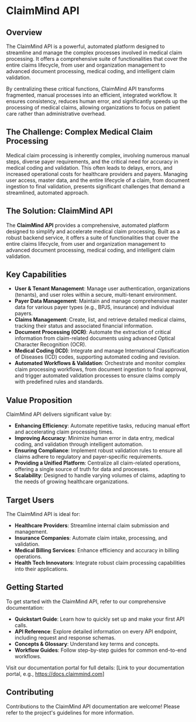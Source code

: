 # ClaimMind API

## Overview

The ClaimMind API is a powerful, automated platform designed to streamline and manage the complex processes involved in medical claim processing. It offers a comprehensive suite of functionalities that cover the entire claims lifecycle, from user and organization management to advanced document processing, medical coding, and intelligent claim validation.

By centralizing these critical functions, ClaimMind API transforms fragmented, manual processes into an efficient, integrated workflow. It ensures consistency, reduces human error, and significantly speeds up the processing of medical claims, allowing organizations to focus on patient care rather than administrative overhead.

## The Challenge: Complex Medical Claim Processing

Medical claim processing is inherently complex, involving numerous manual steps, diverse payer requirements, and the critical need for accuracy in medical coding and validation. This often leads to delays, errors, and increased operational costs for healthcare providers and payers. Managing user access, master data, and the entire lifecycle of a claim, from document ingestion to final validation, presents significant challenges that demand a streamlined, automated approach.

## The Solution: ClaimMind API

The **ClaimMind API** provides a comprehensive, automated platform designed to simplify and accelerate medical claim processing. Built as a robust backend service, it offers a suite of functionalities that cover the entire claims lifecycle, from user and organization management to advanced document processing, medical coding, and intelligent claim validation.

## Key Capabilities

*   **User & Tenant Management**: Manage user authentication, organizations (tenants), and user roles within a secure, multi-tenant environment.
*   **Payer Data Management**: Maintain and manage comprehensive master data for various payer types (e.g., BPJS, insurance) and individual payers.
*   **Claims Management**: Create, list, and retrieve detailed medical claims, tracking their status and associated financial information.
*   **Document Processing (OCR)**: Automate the extraction of critical information from claim-related documents using advanced Optical Character Recognition (OCR).
*   **Medical Coding (ICD)**: Integrate and manage International Classification of Diseases (ICD) codes, supporting automated coding and revision.
*   **Automated Workflows & Validation**: Orchestrate and monitor complex claim processing workflows, from document ingestion to final approval, and trigger automated validation processes to ensure claims comply with predefined rules and standards.

## Value Proposition

ClaimMind API delivers significant value by:

*   **Enhancing Efficiency**: Automate repetitive tasks, reducing manual effort and accelerating claim processing times.
*   **Improving Accuracy**: Minimize human error in data entry, medical coding, and validation through intelligent automation.
*   **Ensuring Compliance**: Implement robust validation rules to ensure all claims adhere to regulatory and payer-specific requirements.
*   **Providing a Unified Platform**: Centralize all claim-related operations, offering a single source of truth for data and processes.
*   **Scalability**: Designed to handle varying volumes of claims, adapting to the needs of growing healthcare organizations.

## Target Users

The ClaimMind API is ideal for:

*   **Healthcare Providers**: Streamline internal claim submission and management.
*   **Insurance Companies**: Automate claim intake, processing, and validation.
*   **Medical Billing Services**: Enhance efficiency and accuracy in billing operations.
*   **Health Tech Innovators**: Integrate robust claim processing capabilities into their applications.

## Getting Started

To get started with the ClaimMind API, refer to our comprehensive documentation:

*   **Quickstart Guide**: Learn how to quickly set up and make your first API calls.
*   **API Reference**: Explore detailed information on every API endpoint, including request and response schemas.
*   **Concepts & Glossary**: Understand key terms and concepts.
*   **Workflow Guides**: Follow step-by-step guides for common end-to-end workflows.

Visit our documentation portal for full details: [Link to your documentation portal, e.g., https://docs.claimmind.com]

## Contributing

Contributions to the ClaimMind API documentation are welcome! Please refer to the project's guidelines for more information.
